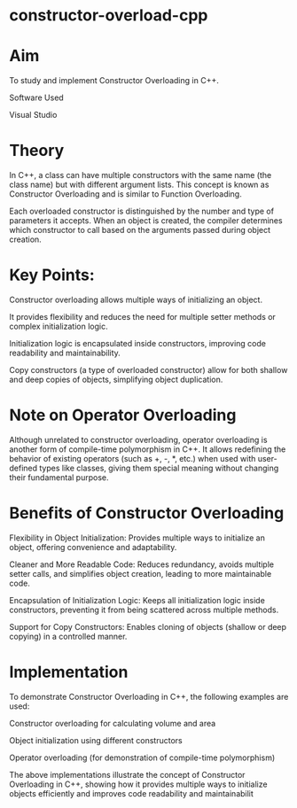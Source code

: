 # constructor-overload-cpp

# Aim

To study and implement Constructor Overloading in C++.

Software Used

Visual Studio

# Theory

In C++, a class can have multiple constructors with the same name (the class name) but with different argument lists. This concept is known as Constructor Overloading and is similar to Function Overloading.

Each overloaded constructor is distinguished by the number and type of parameters it accepts. When an object is created, the compiler determines which constructor to call based on the arguments passed during object creation.

# Key Points:

Constructor overloading allows multiple ways of initializing an object.

It provides flexibility and reduces the need for multiple setter methods or complex initialization logic.

Initialization logic is encapsulated inside constructors, improving code readability and maintainability.

Copy constructors (a type of overloaded constructor) allow for both shallow and deep copies of objects, simplifying object duplication.

# Note on Operator Overloading

Although unrelated to constructor overloading, operator overloading is another form of compile-time polymorphism in C++. It allows redefining the behavior of existing operators (such as +, -, *, etc.) when used with user-defined types like classes, giving them special meaning without changing their fundamental purpose.

# Benefits of Constructor Overloading

Flexibility in Object Initialization:
Provides multiple ways to initialize an object, offering convenience and adaptability.

Cleaner and More Readable Code:
Reduces redundancy, avoids multiple setter calls, and simplifies object creation, leading to more maintainable code.

Encapsulation of Initialization Logic:
Keeps all initialization logic inside constructors, preventing it from being scattered across multiple methods.

Support for Copy Constructors:
Enables cloning of objects (shallow or deep copying) in a controlled manner.

# Implementation

To demonstrate Constructor Overloading in C++, the following examples are used:

Constructor overloading for calculating volume and area

Object initialization using different constructors

Operator overloading (for demonstration of compile-time polymorphism)


The above implementations illustrate the concept of Constructor Overloading in C++, showing how it provides multiple ways to initialize objects efficiently and improves code readability and maintainabilit
